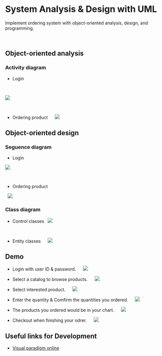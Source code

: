 <!-- --- -->
<!-- title: 'System Analysis & Design with UML' -->
<!-- --- -->

# **System Analysis & Design with UML**

Implement ordering system with object-oriented analysis, design, and programming.

<br>


<!-- **Table of Contents**
=== -->


<!-- [TOC] -->


<!-- vim-markdown-toc GFM -->

<!-- * [Basic Concept](#Basic-Concept)
    * [AndroidManifest.xml](#AndroidManifest.xml)
    * [Build.gradle](#Build.gradle)
    * [Activity lifecycle managing](#Activity-lifecycle-managing)
* [First app building](#First-app-building)
    * [Building Steps](#Building-Steps)
    * [Intent-filter](#Intent-filter)



* [User Interface](#User-Interface)
    * [LinearLayout](#LinearLayout)
    * [Button](#Button)
    * [Intent](#Intent)
    * [Adapter](#Adapter)
    * [ListView](#ListView)
    * [RecyclerView](#RecyclerView)
* [Exercises](#Exercises)
* [Useful links for Development](#Useful-links-for-Development)
 -->
<!-- vim-markdown-toc -->




## **Object-oriented analysis**



### **Activity diagram**

- Login
&nbsp;

<br>

![](https://i.imgur.com/9vX097u.png)


<br>

- Ordering product
&ensp;
&nbsp;
![](https://i.imgur.com/snefQs0.png)



## **Object-oriented design**


### **Seguence diagram**

- Login
&nbsp;

![](https://i.imgur.com/1bZxkzn.png)


<br>

- Ordering product

&nbsp;
![](https://i.imgur.com/sdm1q4g.png)


### **Class diagram**


- Control classes
&nbsp;
    ![](https://i.imgur.com/vPTMe8x.png)


<br>

- Entity classes
&nbsp;
&ensp;
![](https://i.imgur.com/fXKnE1e.png)


## **Demo**

- Login with user ID & password.
&nbsp;
&ensp;
![](https://i.imgur.com/httLjB5.png)

- Select a catalog to browse products.
&nbsp;
&ensp;
![](https://i.imgur.com/M9LJtv1.png)


- Select interested product.
&nbsp;
&ensp;
![](https://i.imgur.com/rHqAXSh.png)



- Enter the quantity & Comfirm the quantities you ordered.
&nbsp;
&ensp;
![](https://i.imgur.com/WgiVx6Z.png)


- The products you ordered would be in your chart.
&nbsp;
&ensp;
![](https://i.imgur.com/GulpzOz.png)

- Checkout when finishing your odrer.
&nbsp;
&ensp;
![](https://i.imgur.com/KQq64ol.png)



## **Useful links for Development**

- [Visual paradigm online](https://online.visual-paradigm.com/tw/)



<!-- <style>
.blue {
  color: blue;
}
.red {
  color: red;
}
</style> -->